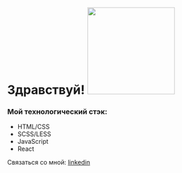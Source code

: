 # Здравствуй! <img src="https://media3.giphy.com/media/7srpeY4TZMrO8/giphy.gif?cid=ecf05e476fi63b1qptgloldgusve3mw5fnc6rurh6lqqe6tz&rid=giphy.gif&ct=g" width="200">

### Мой технологический стэк:
* HTML/CSS
* SCSS/LESS
* JavaScript
* React


Связаться со мной: [linkedin](https://www.linkedin.com/in/igor-storozh-7953ba228/)
